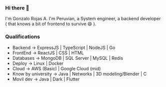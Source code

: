 ### Hi there 👋
I'm Gonzalo Rojas A.
I'm Peruvian, a System engineer, a backend developer ( that knows a bit of frontend to survive 😄 ).

### Qualifications
- Backend             ->  ExpressJS | TypeScript | NodeJS | Go
- FrontEnd            ->  ReactJS | CSS | HTML  
- Databases           ->  MongoDB | SQL Server | MySQL | Redis   
- Deploy              ->  Linux | Docker 
- Cloud               ->  AWS (Basic) | Google Cloud (mid)
- Know by university  ->  Java | Networks | 3D modeling/Blender | C  
- Movil dev           ->  Java | Dark | Flutter  

<!--
**Sisterno/Sisterno** is a ✨ _special_ ✨ repository because its `README.md` (this file) appears on your GitHub profile.

Here are some ideas to get you started:

- 🔭 I’m currently working on ...
- 🌱 I’m currently learning ...
- 👯 I’m looking to collaborate on ...
- 🤔 I’m looking for help with ...
- 💬 Ask me about ...
- 📫 How to reach me: ...
- 😄 Pronouns: ...
- ⚡ Fun fact: ...
-->
